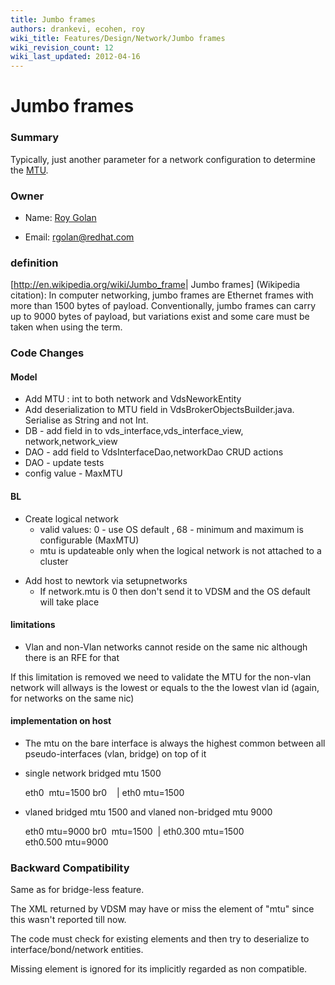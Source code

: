 ```yaml
---
title: Jumbo frames
authors: drankevi, ecohen, roy
wiki_title: Features/Design/Network/Jumbo frames
wiki_revision_count: 12
wiki_last_updated: 2012-04-16
---
```


# Jumbo frames

### Summary

Typically, just another parameter for a network configuration to determine the [MTU](http://en.wikipedia.org/wiki/Maximum_transmission_unit).

### Owner

*   Name: [ Roy Golan](User:MyUser)

<!-- -->

*   Email: rgolan@redhat.com

### definition

[<http://en.wikipedia.org/wiki/Jumbo_frame>| Jumbo frames] (Wikipedia citation): In computer networking, jumbo frames are Ethernet frames with more than 1500 bytes of payload. Conventionally, jumbo frames can carry up to 9000 bytes of payload, but variations exist and some care must be taken when using the term.

### Code Changes

#### Model

*   Add MTU : int to both network and VdsNeworkEntity
*   Add deserialization to MTU field in VdsBrokerObjectsBuilder.java. Serialise as String and not Int.
*   DB - add field in to vds_interface,vds_interface_view, network,network_view
*   DAO - add field to VdsInterfaceDao,networkDao CRUD actions
*   DAO - update tests
*   config value - MaxMTU

#### BL

*   Create logical network
    -   valid values: 0 - use OS default , 68 - minimum and maximum is configurable (MaxMTU)
    -   mtu is updateable only when the logical network is not attached to a cluster

<!-- -->

*   Add host to newtork via setupnetworks
    -   If network.mtu is 0 then don't send it to VDSM and the OS default will take place

#### limitations

*   Vlan and non-Vlan networks cannot reside on the same nic although there is an RFE for that

If this limitation is removed we need to validate the MTU for the non-vlan network will allways is the lowest or equals to the the lowest vlan id (again, for networks on the same nic)

#### implementation on host

*   The mtu on the bare interface is always the highest common between all pseudo-interfaces (vlan, bridge) on top of it
*   single network bridged mtu 1500

      eth0  mtu=1500
      br0  
       |
      eth0 mtu=1500

*   vlaned bridged mtu 1500 and vlaned non-bridged mtu 9000

      eth0 mtu=9000
      br0  mtu=1500
       |
      eth0.300 mtu=1500  
      eth0.500 mtu=9000

### Backward Compatibility

Same as for bridge-less feature.

The XML returned by VDSM may have or miss the element of "mtu" since this wasn't reported till now.

The code must check for existing elements and then try to deserialize to interface/bond/network entities.

Missing element is ignored for its implicitly regarded as non compatible.
